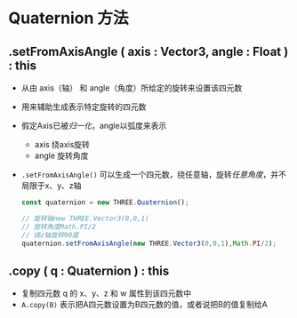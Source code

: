 # Quaternion 方法

## .setFromAxisAngle ( axis : Vector3, angle : Float ) : this

+ 从由 axis（轴） 和 angle（角度）所给定的旋转来设置该四元数
+ 用来辅助生成表示特定旋转的四元数
+ 假定Axis已被*归一化*，angle以弧度来表示

  + axis 绕axis旋转
  + angle 旋转角度

+ `.setFromAxisAngle()` 可以生成一个四元数，绕任意轴，旋转*任意角度*，并不局限于x、y、z轴

  ```js
  const quaternion = new THREE.Quaternion();

  // 旋转轴new THREE.Vector3(0,0,1)
  // 旋转角度Math.PI/2
  // 绕z轴旋转90度
  quaternion.setFromAxisAngle(new THREE.Vector3(0,0,1),Math.PI/2);
  ```

## .copy ( q : Quaternion ) : this

+ 复制四元数 q 的 x、y、z 和 w 属性到该四元数中
+ `A.copy(B)` 表示把A四元数设置为B四元数的值，或者说把B的值复制给A
